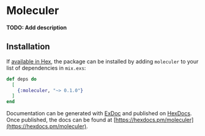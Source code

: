 # Moleculer

**TODO: Add description**

## Installation

If [available in Hex](https://hex.pm/docs/publish), the package can be installed
by adding `moleculer` to your list of dependencies in `mix.exs`:

```elixir
def deps do
  [
    {:moleculer, "~> 0.1.0"}
  ]
end
```

Documentation can be generated with [ExDoc](https://github.com/elixir-lang/ex_doc)
and published on [HexDocs](https://hexdocs.pm). Once published, the docs can
be found at [https://hexdocs.pm/moleculer](https://hexdocs.pm/moleculer).

